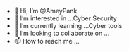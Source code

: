 - 👋 Hi, I’m @AmeyPank
- 👀 I’m interested in ...Cyber Security
- 🌱 I’m currently learning ...Cyber tools
- 💞️ I’m looking to collaborate on ...
- 📫 How to reach me ...

<!---
AmeyPank/AmeyPank is a ✨ special ✨ repository because its `README.md` (this file) appears on your GitHub profile.
You can click the Preview link to take a look at your changes.
--->
